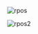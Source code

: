 ![rpos](https://github.com/user-attachments/assets/1be89042-93e9-4487-98c9-291d93cf8ed3)


![rpos2](https://github.com/user-attachments/assets/e68cb387-2f98-4934-a191-4063b0efdcd9)


